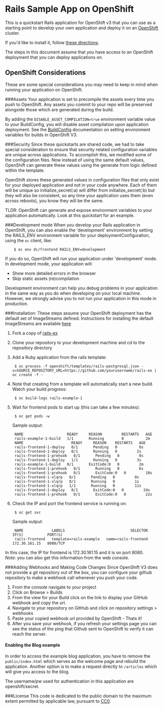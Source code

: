 Rails Sample App on OpenShift
============================

This is a quickstart Rails application for OpenShift v3 that you can use as a starting point to develop your own application and deploy it on an [OpenShift](https://github.com/openshift/origin) cluster.

If you'd like to install it, follow [these directions](https://github.com/openshift/rails-ex/blob/master/README.md#installation).  

The steps in this document assume that you have access to an OpenShift deployment that you can deploy applications on.

OpenShift Considerations
------------------------
These are some special considerations you may need to keep in mind when running your application on OpenShift.

###Assets
Your application is set to precompile the assets every time you push to OpenShift.
Any assets you commit to your repo will be preserved alongside those which are generated during the build.

By adding the ```DISABLE_ASSET_COMPILATION=true``` environment variable value to your BuildConfig, you will disable asset compilation upon application deployment.  See the [BuildConfig](http://docs.openshift.org/latest/dev_guide/builds.html#buildconfig-environment) documentation on setting environment variables for builds in OpenShift V3.

###Security
Since these quickstarts are shared code, we had to take special consideration to ensure that security related configuration variables are unique across applications. To accomplish this, we modified some of the configuration files. Now instead of using the same default values, OpenShift can generate these values using the generate from logic defined within the template.

OpenShift stores these generated values in configuration files that only exist for your deployed application and not in your code anywhere. Each of them will be unique so initialize_secret(:a) will differ from initialize_secret(:b) but they will also be consistent, so any time your application uses them (even across reboots), you know they will be the same.

TLDR: OpenShift can generate and expose environment variables to your application automatically. Look at this quickstart for an example.

###Development mode
When you develop your Rails application in OpenShift, you can also enable the 'development' environment by setting the RAILS_ENV environment variable for your deploymentConfiguration, using the `oc` client, like:  

		$ oc env dc/frontend RAILS_ENV=development


If you do so, OpenShift will run your application under 'development' mode. In development mode, your application will:  
*  Show more detailed errors in the browser  
*  Skip static assets (re)compilation  

Development environment can help you debug problems in your application in the same way as you do when developing on your local machine. However, we strongly advise you to not run your application in this mode in production.

###Installation: 
These steps assume your OpenShift deployment has the default set of ImageStreams defined.  Instructions for installing the default ImageStreams are available [here](http://docs.openshift.org/latest/admin_guide/install/first_steps.html)

1. Fork a copy of [rails-ex](https://github.com/openshift/rails-ex)
2. Clone your repository to your development machine and cd to the repository directory
3. Add a Ruby application from the rails template:

		$ oc process -f openshift/templates/rails-postgresql.json -v=SOURCE_REPOSITORY_URL=https://github.com/yourusername/rails-ex | oc create -f - 

4. Note that creating from a template will automatically start a new build. Watch your build progress:

		$ oc build-logs rails-example-1

5. Wait for frontend pods to start up (this can take a few minutes):  

		$ oc get pods -w


	Sample output:  

		NAME                    READY     REASON         RESTARTS   AGE
		rails-example-1-build   1/1       Running        0          2m
		NAME                      READY     REASON    RESTARTS   AGE
		rails-frontend-1-deploy   0/1       Pending   0          0s
		rails-frontend-1-deploy   0/1       Running   0         2s
		rails-frontend-1-prehook   0/1       Pending   0         0s
		rails-frontend-1-deploy   1/1       Running   0         3s
		rails-example-1-build   0/1       ExitCode:0   0         2m
		rails-frontend-1-prehook   0/1       Running   0         6s
		rails-frontend-1-prehook   0/1       ExitCode:0   0         10s
		rails-frontend-1-xlqrp   0/1       Pending   0         0s
		rails-frontend-1-xlqrp   0/1       Running   0         1s
		rails-frontend-1-xlqrp   1/1       Running   0         11s
		rails-frontend-1-deploy   0/1       ExitCode:0   0         24s
		rails-frontend-1-prehook   0/1       ExitCode:0   0         22s



6. Check the IP and port the frontend service is running on:  

		$ oc get svc


	Sample output:  

		NAME             LABELS                              SELECTOR              IP(S)           PORT(S)
		rails-frontend   template=rails-example   name=rails-frontend   172.30.161.15   8080/TCP

In this case, the IP for frontend is 172.30.161.15 and it is on port 8080.  
*Note*: you can also get this information from the web console.


###Adding Webhooks and Making Code Changes
Since OpenShift V3 does not provide a git repository out of the box, you can configure your github repository to make a webhook call whenever you push your code.

1. From the console navigate to your project  
2. Click on Browse > Builds  
3. From the view for your Build click on the link to display your GitHub webhook and copy the url.  
4. Navigate to your repository on GitHub and click on repository settings > webhooks  
5. Paste your copied webhook url provided by OpenShift - Thats it!  
6. After you save your webhook, if you refresh your settings page you can see the status of the ping that Github sent to OpenShift to verify it can reach the server.  

#### Enabling the Blog example
In order to access the example blog application, you have to remove the
`public/index.html` which serves as the welcome page and rebuild the application.
Another option is to make a request directly to `/articles` which will give you access to the blog.

The username/pw used for authentication in this application are openshift/secret.

###License
This code is dedicated to the public domain to the maximum extent permitted by applicable law, pursuant to [CC0](http://creativecommons.org/publicdomain/zero/1.0/).
